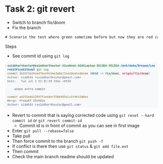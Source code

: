 # Task 2: git revert

* Switch to branch fix/doom
* Fix the branch

```txt
# Scenario the test where green sometime before but now they are red can you revert to the second last commit
```

Steps

* See commit id using `git log`

![1719990613294](./images/1719990613294.png)

* Revert to commit that is saying corrected code using `git reset --hard commit id` or `git revert commit-id`
  * Commit id is in front of commit as you can see in first image
* Enter `git pull --rebase=false`
* Take pull
* Then force commit to the branch `git push -f`
* If conflict is there then use `git status` & `git add file.ext`
* Then commit
* Check the main branch readme should be updated
